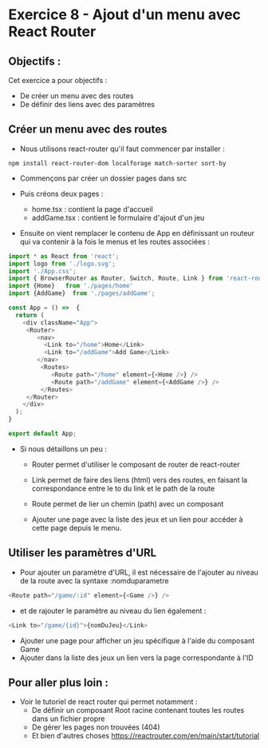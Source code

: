 # Exercice 8 - Ajout d'un menu avec React Router

## Objectifs : 
Cet exercice a pour objectifs : 
* De créer un menu avec des routes
* De définir des liens avec des paramètres 

## Créer un menu avec des routes
* Nous utilisons react-router qu'il faut commencer par installer :
```
npm install react-router-dom localforage match-sorter sort-by
```
* Commençons par créer un dossier pages dans src
* Puis créons deux pages : 
    * home.tsx : contient la page d'accueil 
    * addGame.tsx : contient le formulaire d'ajout d'un jeu 

* Ensuite on vient remplacer le contenu de App en définissant un routeur qui va contenir à la fois le menus et les routes associées : 
```typescript
import * as React from 'react';
import logo from './logo.svg';
import './App.css';
import { BrowserRouter as Router, Switch, Route, Link } from 'react-router-dom';
import {Home}   from './pages/home'
import {AddGame}  from './pages/addGame';

const App = () =>  {
  return (
    <div className="App">
     <Router>
        <nav>
          <Link to="/home">Home</Link>
          <Link to="/addGame">Add Game</Link>
        </nav>
         <Routes>
            <Route path="/home" element={<Home />} />
            <Route path="/addGame" element={<AddGame />} />
         </Routes>
     </Router>
    </div>
  );
}

export default App;
```
* Si nous détaillons un peu : 
    * Router permet d'utiliser le composant de router de react-router
    * Link permet de faire des liens (html) vers des routes, en faisant la correspondance entre le to du link et le path de la route
    * Route permet de lier un chemin (path) avec un composant

  * Ajouter une page avec la liste des jeux  et un lien pour accéder à cette page depuis le menu.

## Utiliser les paramètres d'URL

* Pour ajouter un paramètre d'URL, il est nécessaire de l'ajouter au niveau de la route avec la syntaxe :nomduparametre
```typescript
<Route path="/game/:id" element={<Game />} />
```
* et de rajouter le paramètre au niveau du lien également :
```typescript
<Link to="/game/{id}">{nomDuJeu}</Link>
```
* Ajouter une page pour afficher un jeu spécifique à l'aide du composant Game
* Ajouter dans la liste des jeux un lien vers la page correspondante à l'ID

## Pour aller plus loin :

* Voir le tutoriel de react router qui permet notamment :
  * De définir un composant Root racine contenant toutes les routes dans un fichier propre
  * De gérer les pages non trouvées (404)
  * Et bien d'autres choses
  https://reactrouter.com/en/main/start/tutorial 
